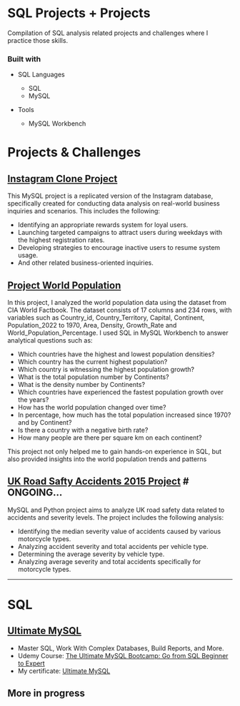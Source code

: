 # SQL Projects + Projects
Compilation of SQL analysis related projects and challenges where I practice those skills.

### Built with

+ SQL Languages
	+ SQL
	+ MySQL

+ Tools
	+ MySQL Workbench


# Projects & Challenges

## [Instagram Clone Project](https://github.com/Tiago-B-C-Reis/SQL_Projects_and_Courses/tree/main/Project_Instagram_Clone)
This MySQL project is a replicated version of the Instagram database, specifically created for conducting data analysis on real-world business inquiries and scenarios. This includes the following:
+ Identifying an appropriate rewards system for loyal users.
+ Launching targeted campaigns to attract users during weekdays with the highest registration rates.
+ Developing strategies to encourage inactive users to resume system usage.
+ And other related business-oriented inquiries. 


## [Project World Population](https://github.com/Tiago-B-C-Reis/SQL_Projects_and_Courses/tree/main/Project_World_Population)
In this project, I analyzed the world population data using the dataset from CIA World Factbook. The dataset consists of 17 columns and 234 rows, with variables such as Country_id, Country_Territory, Capital, Continent, Population_2022 to 1970, Area, Density, Growth_Rate and World_Population_Percentage.
I used SQL in MySQL Workbench to answer analytical questions such as:
+ Which countries have the highest and lowest population densities?
+ Which country has the current highest population?
+ Which country is witnessing the highest population growth?
+ What is the total population number by Continents?
+ What is the density number by Continents?
+ Which countries have experienced the fastest population growth over the years?
+ How has the world population changed over time?
+ In percentage, how much has the total population increased since 1970? and by Continent?
+ Is there a country with a negative birth rate?
+ How many people are there per square km on each continent?

This project not only helped me to gain hands-on experience in SQL, but also provided insights into the world population trends and patterns



## [UK Road Safty Accidents 2015 Project](https://github.com/Tiago-B-C-Reis/SQL_Projects_and_Courses/tree/main/Project_Road_Safety) # ONGOING...
MySQL and Python project aims to analyze UK road safety data related to accidents and severity levels. The project includes the following analysis:
+ Identifying the median severity value of accidents caused by various motorcycle types.
+ Analyzing accident severity and total accidents per vehicle type.
+ Determining the average severity by vehicle type.
+ Analyzing average severity and total accidents specifically for motorcycle types.

------------

# SQL

## [Ultimate MySQL](https://github.com/Tiago-B-C-Reis/SQL_Projects_and_Courses/tree/main/The_Ultimate_MySQL)
+ Master SQL, Work With Complex Databases, Build Reports, and More.
+ Udemy Course: [The Ultimate MySQL Bootcamp: Go from SQL Beginner to Expert](https://www.udemy.com/course/the-ultimate-mysql-bootcamp-go-from-sql-beginner-to-expert/)
+ My certificate: [Ultimate MySQL](https://www.udemy.com/certificate/UC-c782e963-d8b1-477a-a664-bd9f52674775/)

## More in progress
